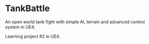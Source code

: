 # TankBattle
An open world tank fight with simple AI, terrain and advanced control system in UE4.

Learning project #2 in UE4.
